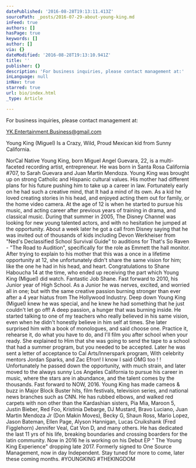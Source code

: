 ```yaml
---
datePublished: '2016-08-28T19:13:11.413Z'
sourcePath: _posts/2016-07-29-about-young-king.md
inFeed: true
authors: []
hasPage: true
keywords: []
author: []
via: {}
dateModified: '2016-08-28T19:13:10.941Z'
title: ''
publisher: {}
description: 'For business inquiries, please contact management at:'
inLanguage: null
inNav: true
starred: true
url: bio/index.html
_type: Article

---
```

For business inquiries, please contact management at:

YK.Entertainment.Business@gmail.com

Young King (Miguel) Is a Crazy, Wild, Proud Mexican kid from Sunny California.

NorCal Native Young King, born Miguel Angel Guevara, 22, is a multi-faceted recording artist, entrepreneur. He was born in Santa Rosa California \#707, to Sarah Guevara and Juan Martin Mendoza. Young King was brought up on strong Catholic and Hispanic cultural values. His mother had different plans for his future pushing him to take up a career in law. Fortunately early on he had such a creative mind, that It had a mind of its own. As a kid he loved creating stories in his head, and enjoyed acting them out for family, or the home video camera. At the age of 12 is when he started to pursue his music, and acting career after previous years of training in drama, and classical music. During that summer in 2005, The Disney Channel was looking for new young talented actors, and with no hesitation he jumped at the opportunity. About a week later he got a call from Disney saying that he was invited out of thousands of kids including Devon Werkheiser from "Ned's Declassified School Survival Guide" to auditions for That's So Raven - "The Road to Audition", specifically for the role as Emmett the hall monitor. After trying to explain to his mother that this was a once in a lifetime opportunity at 12, she unfortunately didn't share the same vision for him; like the one he had in his head, and heart. Congratulations to Shane Haboucha 14 at the time, who ended up receiving the part which Young King (Miguel) did watch. Fantastic Job Shane. Fast forward to 2010, his Junior year of High School. As a Junior he was nerves, excited, and worried all in one; but with the same creative passion burning stronger than ever after a 4 year hiatus from The Hollywood Industry. Deep down Young King (Miguel) knew he was special, and he knew he had something that he just couldn't let go off! A deep passion, a hunger that was burning inside. He started talking to one of my teachers who really believed in his same vision, even when he didn't honestly believe in him self at times. She later surprised him with a book of monologues, and said choose one. Practice it, rehearse it, do what you have to do, and I'll film you after school when your ready. She explained to Him that she was going to send the tape to a school that had a summer program, but you needed to be accepted. Later he was sent a letter of acceptance to Cal Arts/Innerspark program, With celebrity mentors Jordan Sparks, and Zac Efron! I know I said OMG too ! ! Unfortunately he passed down the opportunity, with much strain, and later moved to the always sunny Los Angeles California to pursue his career in music, where the stars are in abundance, and the talent comes by the thousands. Fast forward to NOW, 2016\. Young King has made cameos & buzz in Major Block Buster hits, film festivals, television series, and national news branches such as CNN. He has rubbed elbows, and walked red carpets with non other than the Kardashian sisters, Pia Mia, Maroon 5, Justin Bieber, Red Foo, Kristinia Debarge, DJ Mustard, Bravo Luciano, Juan Martin Mendoza Jr (Don Makin Moves), Becky G, Shaun Ross, Mario Lopez, Jason Bateman, Ellen Page, Alyson Hannigan, Lucas Cruikshank (Fred Figglehorn) Jennifer Veal, Cat Von D, and many others. He has dedicated the last 11 yrs of his life, breaking boundaries and crossing boarders for the latin community. Now in 2016 he is working on his Debut EP " The Young King Experience" dropping late 2017\. Formerly signed to One Source Management, now in day Independent. Stay tuned for more to come, later these coming months. \#YOUNGKING \#THEKINGDOM